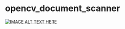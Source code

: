 # opencv_document_scanner



[![IMAGE ALT TEXT HERE](https://img.youtube.com/vi/i6psnAMcCqw/0.jpg)](https://www.youtube.com/watch?v=i6psnAMcCqw)
